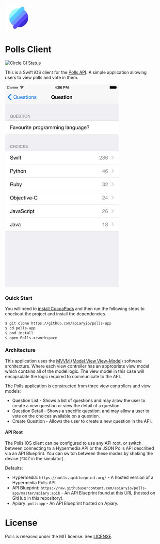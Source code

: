 <img src="Polls/Images.xcassets/AppIcon.appiconset/app-3x.png" width=90 height=90 />

# Polls Client

[![Circle CI Status](https://img.shields.io/circleci/project/apiaryio/polls-app.svg)](https://circleci.com/gh/apiaryio/polls-app/tree/master)

This is a Swift iOS client for the [Polls API](https://github.com/apiaryio/polls-api). A simple application allowing users to view polls and vote in them.

<img width=375 height=667 src="Screenshot.png" alt="Screenshot of Polls iOS Application" />

### Quick Start

You will need to [install CocoaPods](http://guides.cocoapods.org/using/getting-started.html) and then run the following steps to checkout the project and install the dependencies.

```
$ git clone https://github.com/apiaryio/polls-app
$ cd polls-app
$ pod install
$ open Polls.xcworkspace
```

### Architecture

This application uses the [MVVM (Model View View-Model)](http://en.wikipedia.org/wiki/Model_View_ViewModel) software architecture. Where each view controller has an appropriate view model which contains all of the model logic. The view model in this case will encapsulate the logic required to communicate to the API.

The Polls application is constructed from three view controllers and view models:

- Question List - Shows a list of questions and may allow the user to create a new question or view the detail of a question.
- Question Detail - Shows a specific question, and may allow a user to vote on the choices available on a question.
- Create Question - Allows the user to create a new question in the API.

#### API Root

The Polls iOS client can be configured to use any API root, or switch
between connecting to a Hypermedia API or the JSON Polls API described
via an API Blueprint. You can switch between these modes by shaking
the device (^⌘Z in the simulator).

Defaults:

- Hypermedia: `https://polls.apiblueprint.org/` - A hosted version of a Hypermedia Polls API.
- API Blueprint: `https://raw.githubusercontent.com/apiaryio/polls-app/master/apiary.apib` - An API Blueprint found at this URL (hosted on GitHub in this repository).
- Apiary: `pollsapp` - An API Blueprint hosted on Apiary.

# License

Polls is released under the MIT license. See [LICENSE](LICENSE).

